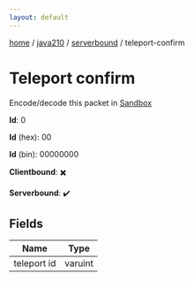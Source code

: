```yaml
---
layout: default
---
```


[home](/)  /  [java210](/protocol/java210)  /  [serverbound](/protocol/java210/serverbound)  /  teleport-confirm

# Teleport confirm

Encode/decode this packet in [Sandbox](../../../sandbox/java210#Serverbound.TeleportConfirm)

**Id**: 0

**Id** (hex): 00

**Id** (bin): 00000000

**Clientbound**: ✖️

**Serverbound**: ✔️

## Fields

Name | Type
---|---
teleport id | varuint
